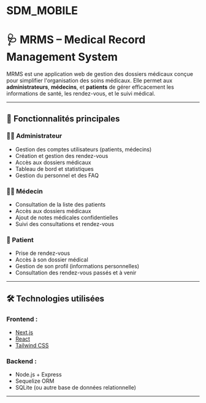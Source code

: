 # SDM_MOBILE
# 🩺 MRMS – Medical Record Management System

MRMS est une application web de gestion des dossiers médicaux conçue pour simplifier l'organisation des soins médicaux. Elle permet aux **administrateurs**, **médecins**, et **patients** de gérer efficacement les informations de santé, les rendez-vous, et le suivi médical.

---

## 🚀 Fonctionnalités principales

### 👨‍⚕️ Administrateur
- Gestion des comptes utilisateurs (patients, médecins)
- Création et gestion des rendez-vous
- Accès aux dossiers médicaux
- Tableau de bord et statistiques
- Gestion du personnel et des FAQ

### 🧑‍⚕️ Médecin
- Consultation de la liste des patients
- Accès aux dossiers médicaux
- Ajout de notes médicales confidentielles
- Suivi des consultations et rendez-vous

### 👤 Patient
- Prise de rendez-vous
- Accès à son dossier médical
- Gestion de son profil (informations personnelles)
- Consultation des rendez-vous passés et à venir

---

## 🛠️ Technologies utilisées

### Frontend :
- [Next.js](https://nextjs.org/)
- [React](https://reactjs.org/)
- [Tailwind CSS](https://tailwindcss.com/)

### Backend :
- Node.js + Express
- Sequelize ORM
- SQLite (ou autre base de données relationnelle)

---



